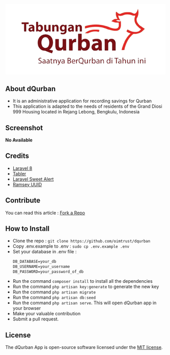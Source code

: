 ![](public/tabler/static/dQurban-logo.png)

## About dQurban
* It is an administrative application for recording savings for Qurban
* This application is adapted to the needs of residents of the Grand Diosi 999 Housing located in Rejang Lebong, Bengkulu, Indonesia

## Screenshot
__No Available__

## Credits
- [Laravel 8](https://laravel.com/docs/8.x "Laravel 8")
- [Tabler](https://tabler.io/ "Tabler")
- [Laravel Sweet Alert](https://realrashid.github.io/sweet-alert/ "Laravel Sweet Alert")
- [Ramsey UUID](https://github.com/ramsey/uuid "Ramsey UUID")

## Contribute
You can read this article : [Fork a Repo](https://help.github.com/en/articles/fork-a-repo "Fork a Repo")

## How to Install
- Clone the repo : `git clone https://github.com/oimtrust/dqurban`
- Copy .env.example to .env : `sudo cp .env.example .env`
- Set your database in .env file :
  ```
  DB_DATABASE=your_db
  DB_USERNAME=your_username
  DB_PASSWORD=your_password_of_db
  ```
- Run the command `composer install` to install all the dependencies
- Run the command `php artisan key:generate` to generate the new key
- Run the command `php artisan migrate`
- Run the command `php artisan db:seed`
- Run the command `php artisan serve`. This will open dQurban app in your browser
- Make your valuable contribution
- Submit a pull request.

## License
The dQurban App is open-source software licensed under the [MIT license](https://github.com/oimtrust/dqurban/blob/develop/LICENSE).
